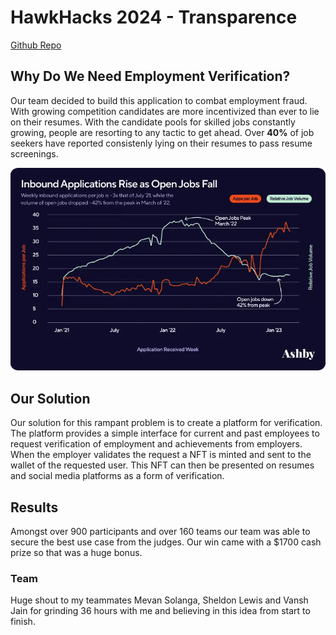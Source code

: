 # HawkHacks 2024 - Transparence

[Github Repo](https://github.com/Mevan-Solanga/Transparence)

## Why Do We Need Employment Verification?

Our team decided to build this application to combat employment fraud. With growing competition candidates are more incentivized than ever to lie on their resumes.
With the candidate pools for skilled jobs constantly growing, people are resorting to any tactic to get ahead. Over **40%** of job seekers have reported consistenly lying on their resumes to pass resume screenings.

![current_heat_map](../images/projects/Jobs.webp)

## Our Solution

Our solution for this rampant problem is to create a platform for verification. The platform provides a simple interface for current and past employees to request verification of employment and achievements from employers.
When the employer validates the request a NFT is minted and sent to the wallet of the requested user. This NFT can then be presented on resumes and social media platforms as a form of verification.

## Results

Amongst over 900 participants and over 160 teams our team was able to secure the best use case from the judges. Our win came with a $1700 cash prize so that was a huge bonus.

### Team

Huge shout to my teammates Mevan Solanga, Sheldon Lewis and Vansh Jain for grinding 36 hours with me and believing in this idea from start to finish.
